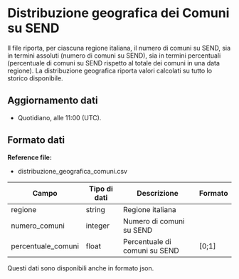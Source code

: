 
# Distribuzione geografica dei Comuni su SEND

Il file riporta, per ciascuna regione italiana, il numero di comuni su SEND, sia in termini assoluti (numero di comuni su SEND), sia in termini percentuali (percentuale di comuni su SEND rispetto al totale dei comuni in una data regione). La distribuzione geografica riporta valori calcolati su tutto lo storico disponibile.

## Aggiornamento dati

- Quotidiano, alle 11:00 (UTC).

## Formato dati

**Reference file:**

- distribuzione_geografica_comuni.csv<br>

| Campo               | Tipo di dati | Descrizione                    | Formato  |
| ------------------- | ------------ | ---------------------------    | -------- |
| regione             | string       | Regione italiana               |          |
| numero_comuni       | integer      | Numero di comuni su SEND       |          |
| percentuale_comuni  | float        | Percentuale di comuni su SEND  | [0;1]    |

Questi dati sono disponibili anche in formato json.